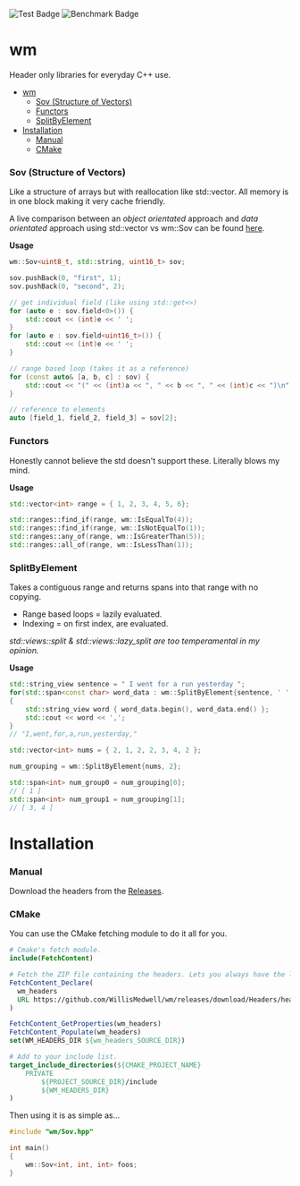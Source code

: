 ![Test Badge](https://github.com/WillisMedwell/wm/actions/workflows/test.yml/badge.svg) ![Benchmark Badge](https://github.com/WillisMedwell/wm/actions/workflows/benchmark.yml/badge.svg)
# wm
Header only libraries for everyday C++ use.  

- [wm](#wm)
    - [Sov (Structure of Vectors)](#sov-structure-of-vectors)
    - [Functors](#functors)
    - [SplitByElement](#splitbyelement)
- [Installation](#installation)
    - [Manual](#manual)
    - [CMake](#cmake)


### Sov (Structure of Vectors)
Like a structure of arrays but with reallocation like std::vector. All memory is in one block making it very cache friendly.

A live comparison between an *object orientated* approach and *data orientated* approach using std::vector vs wm::Sov can be found [here](https://willismedwell.github.io/wm/).

**Usage**
```cpp
wm::Sov<uint8_t, std::string, uint16_t> sov;

sov.pushBack(0, "first", 1);
sov.pushBack(0, "second", 2);

// get individual field (like using std::get<>)
for (auto e : sov.field<0>()) {
    std::cout << (int)e << ' ';
}
for (auto e : sov.field<uint16_t>()) {
    std::cout << (int)e << ' ';
}

// range based loop (takes it as a reference)
for (const auto& [a, b, c] : sov) {
    std::cout << "(" << (int)a << ", " << b << ", " << (int)c << ")\n";
}

// reference to elements
auto [field_1, field_2, field_3] = sov[2];
```

### Functors
Honestly cannot believe the std doesn't support these. Literally blows my mind.

**Usage**

```cpp
std::vector<int> range = { 1, 2, 3, 4, 5, 6};

std::ranges::find_if(range, wm::IsEqualTo(4));
std::ranges::find_if(range, wm::IsNotEqualTo(1));
std::ranges::any_of(range, wm::IsGreaterThan(5));
std::ranges::all_of(range, wm::IsLessThan(1));
```

### SplitByElement
Takes a contiguous range and returns spans into that range with no copying. 
- Range based loops = lazily evaluated.
- Indexing = on first index, are evaluated.

*std::views::split & std::views::lazy_split are too temperamental in my opinion.*

**Usage**

```c++
std::string_view sentence = " I went for a run yesterday ";
for(std::span<const char> word_data : wm::SplitByElement{sentence, ' ' })
{
    std::string_view word { word_data.begin(), word_data.end() };
    std::cout << word << ',';
}
// "I,went,for,a,run,yesterday,"
```

```c++
std::vector<int> nums = { 2, 1, 2, 2, 3, 4, 2 };

num_grouping = wm::SplitByElement{nums, 2};

std::span<int> num_group0 = num_grouping[0];
// [ 1 ]
std::span<int> num_group1 = num_grouping[1];
// [ 3, 4 ]
```

# Installation
### Manual
Download the headers from the [Releases](https://github.com/WillisMedwell/wm/releases/tag/Headers).

### CMake 
You can use the CMake fetching module to do it all for you.
```cmake
# Cmake's fetch module.
include(FetchContent)

# Fetch the ZIP file containing the headers. Lets you always have the latest release.
FetchContent_Declare(
  wm_headers
  URL https://github.com/WillisMedwell/wm/releases/download/Headers/headers.zip
)

FetchContent_GetProperties(wm_headers)
FetchContent_Populate(wm_headers)
set(WM_HEADERS_DIR ${wm_headers_SOURCE_DIR}) 
```
```cmake
# Add to your include list.
target_include_directories(${CMAKE_PROJECT_NAME}
    PRIVATE
        ${PROJECT_SOURCE_DIR}/include
        ${WM_HEADERS_DIR}
)
```
Then using it is as simple as...
```c++
#include "wm/Sov.hpp"

int main()
{
    wm::Sov<int, int, int> foos; 
}
```
